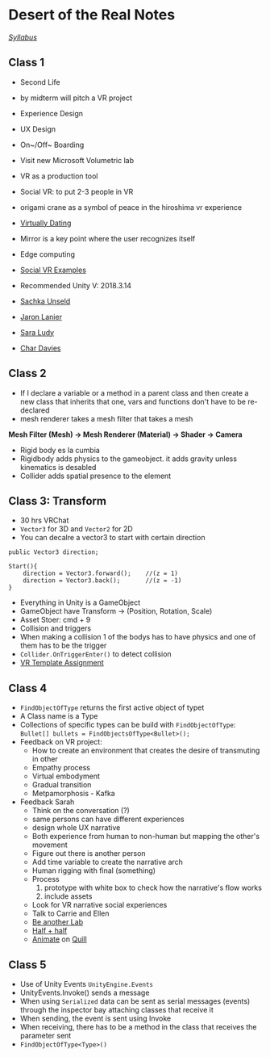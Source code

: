 # Desert of the Real Notes
*[Syllabus](https://github.com/igaln/DesertOfTheReal)*

## Class 1
* Second Life
* by midterm will pitch a VR project

* Experience Design
* UX Design
* On~/Off~ Boarding
* Visit new Microsoft Volumetric lab
* VR as a production tool

* Social VR: to put 2-3 people in VR
* origami crane as a symbol of peace in the hiroshima vr experience
* [Virtually Dating](https://www.facebook.com/VirtuallyDating/videos/1323818351059949/)
* Mirror is a key point where the user recognizes itself
* Edge computing
* [Social VR Examples](https://www.youtube.com/user/EVENTLabBarcelona/videos)


* Recommended Unity V: 2018.3.14

* [Sachka Unseld](http://www.saschkaunseld.com/)
* [Jaron Lanier](http://www.jaronlanier.com/)
* [Sara Ludy](https://www.artsy.net/artist/sara-ludy)
* [Char Davies](http://www.immersence.com/)

## Class 2
* If I declare a variable or a method in a parent class and then create a new class that inherits that one, vars and functions don't have to be re-declared
* mesh renderer takes a mesh filter that takes a mesh

**Mesh Filter (Mesh) -> Mesh Renderer (Material) -> Shader -> Camera**

* Rigid body es la cumbia
* Rigidbody adds physics to the gameobject. it adds gravity unless kinematics is desabled
* Collider adds spatial presence to the element

## Class 3: Transform
* 30 hrs VRChat
* `Vector3` for 3D and `Vector2` for 2D
* You can decalre a vector3 to start with certain direction
```
public Vector3 direction;

Start(){
    direction = Vector3.forward();    //(z = 1)
    direction = Vector3.back();       //(z = -1)
}
```
* Everything in Unity is a GameObject
* GameObject have Transform -> (Position, Rotation, Scale)
* Asset Stoer: cmd + 9
* Collision and triggers
* When making a collision 1 of the bodys has to have physics and one of them has to be the trigger
* `Collider.OnTriggerEnter()` to detect collision
* [VR Template Assignment](https://docs.google.com/document/d/1vV7A1Zz-pEoObyHuzCjF37o9z5xA-rVIphS__lY2IMk/edit?ts=5d815252#)

## Class 4
* `FindObjectOfType` returns the first active object of typet
* A Class name is a Type
* Collections of specific types can be build with `FindObjectOfType`:
 `Bullet[] bullets = FindObjectsOfType<Bullet>();`
* Feedback on VR project:
    * How to create an environment that creates the desire of transmuting in other
    * Empathy process
    * Virtual embodyment
    * Gradual transition
    * Metpamorphosis - Kafka
* Feedback Sarah
    * Think on the conversation (?)
    * same persons can have different experiences
    * design whole UX narrative
    * Both experience from human to non-human but mapping the other's movement
    * Figure out there is another person
    * Add time variable to create the narrative arch
    * Human rigging with final (something)
    * Process
        1. prototype with white box to check how the narrative's flow works
        2. include assets
    * Look for VR narrative social experiences
    * Talk to Carrie and Ellen
    * [Be another Lab](http://beanotherlab.org/home/work/tmtba/body-swap/)
    * [Half + half](https://uploadvr.com/half-half-multiplayer-vr/)
    * [Animate](youtube.com/watch?v=MuUUgxsZ9tk) on [Quill](https://quill.fb.com/)

## Class 5
* Use of Unity Events `UnityEngine.Events`
* UnityEvents.Invoke() sends a message
* When using `Serialized` data can be sent as serial messages (events) through the inspector bay attaching classes that receive it
* When sending, the event is sent using Invoke
* When receiving, there has to be a method in the class that receives the parameter sent
* `FindObjectOfType<Type>()`